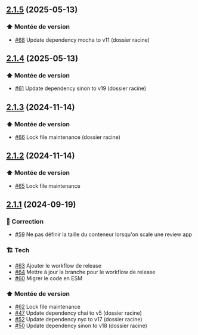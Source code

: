 ## [2.1.5](https://github.com/1024pix/scalingo-review-app-manager/compare/v2.1.4...v2.1.5) (2025-05-13)

### :arrow_up: Montée de version

- [#68](https://github.com/1024pix/scalingo-review-app-manager/pull/68) Update dependency mocha to v11 (dossier racine)

## [2.1.4](https://github.com/1024pix/scalingo-review-app-manager/compare/v2.1.3...v2.1.4) (2025-05-13)

### :arrow_up: Montée de version

- [#61](https://github.com/1024pix/scalingo-review-app-manager/pull/61) Update dependency sinon to v19 (dossier racine)

## [2.1.3](https://github.com/1024pix/scalingo-review-app-manager/compare/v2.1.2...v2.1.3) (2024-11-14)

### :arrow_up: Montée de version

- [#66](https://github.com/1024pix/scalingo-review-app-manager/pull/66) Lock file maintenance (dossier racine)

## [2.1.2](https://github.com/1024pix/scalingo-review-app-manager/compare/v2.1.1...v2.1.2) (2024-11-14)

### :arrow_up: Montée de version

- [#65](https://github.com/1024pix/scalingo-review-app-manager/pull/65) Lock file maintenance

## [2.1.1](https://github.com/1024pix/scalingo-review-app-manager/compare/v2.1.0...v2.1.1) (2024-09-19)

### :bug: Correction

- [#59](https://github.com/1024pix/scalingo-review-app-manager/pull/59) Ne pas définir la taille du conteneur lorsqu'on scale une review app

### :building_construction: Tech

- [#63](https://github.com/1024pix/scalingo-review-app-manager/pull/63) Ajouter le workflow de release
- [#64](https://github.com/1024pix/scalingo-review-app-manager/pull/64) Mettre à jour la branche pour le workflow de release
- [#60](https://github.com/1024pix/scalingo-review-app-manager/pull/60) Migrer le code en ESM

### :arrow_up: Montée de version

- [#62](https://github.com/1024pix/scalingo-review-app-manager/pull/62) Lock file maintenance
- [#47](https://github.com/1024pix/scalingo-review-app-manager/pull/47) Update dependency chai to v5 (dossier racine)
- [#52](https://github.com/1024pix/scalingo-review-app-manager/pull/52) Update dependency nyc to v17 (dossier racine)
- [#50](https://github.com/1024pix/scalingo-review-app-manager/pull/50) Update dependency sinon to v18 (dossier racine)
